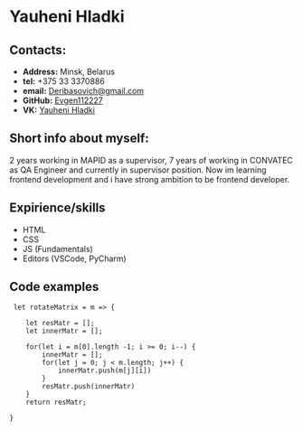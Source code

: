 # Yauheni Hladki

## Contacts:

- **Address:** Minsk, Belarus
- **tel:** +375 33 3370886
- **email:** <Deribasovich@gmail.com>
- **GitHub:** [Evgen112227](https://github.com/Evgen112227)
- **VK:** [Yauheni Hladki](https://vk.com/id19193748)

## Short info about myself:

2 years working in MAPID as a supervisor, 7 years of working in CONVATEC as QA Engineer and currently in supervisor position. Now im learning frontend development and i have strong ambition to be frontend developer.

## Expirience/skills

- HTML
- CSS
- JS (Fundamentals)
- Editors (VSCode, PyCharm)

## Code examples

```
 let rotateMatrix = m => {

    let resMatr = [];
    let innerMatr = [];

    for(let i = m[0].length -1; i >= 0; i--) {
        innerMatr = [];
        for(let j = 0; j < m.length; j++) {
            innerMatr.push(m[j][i])
        }
        resMatr.push(innerMatr)
    }
    return resMatr;

}
```
